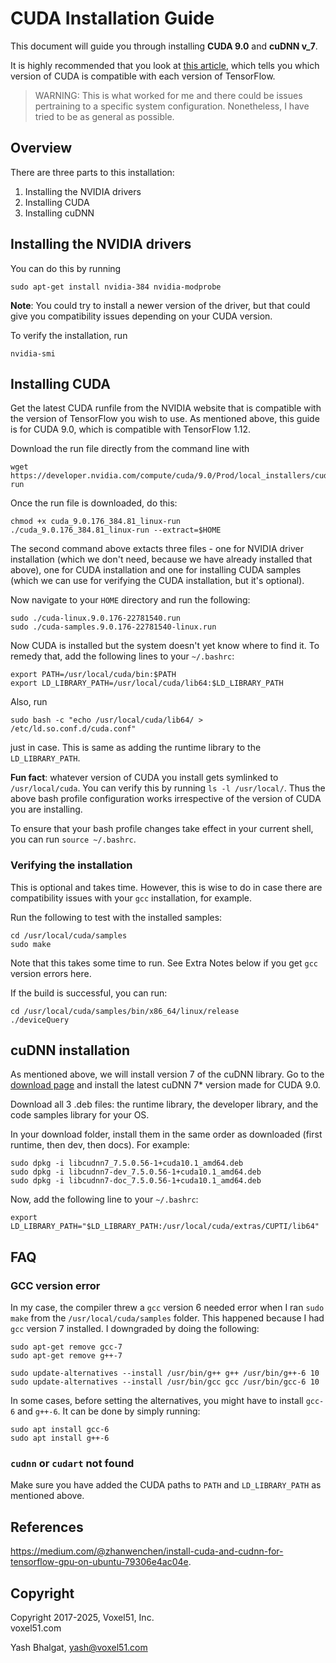 # CUDA Installation Guide

This document will guide you through installing **CUDA 9.0** and **cuDNN v_7**.

It is highly recommended that you look at
[this article](https://www.tensorflow.org/install/source#tested_source_configurations),
which tells you which version of CUDA is compatible with each version of
TensorFlow.

> WARNING: This is what worked for me and there could be issues pertraining to
> a specific system configuration. Nonetheless, I have tried to be as general
> as possible.

## Overview

There are three parts to this installation:

1. Installing the NVIDIA drivers
2. Installing CUDA
3. Installing cuDNN

## Installing the NVIDIA drivers

You can do this by running

```
sudo apt-get install nvidia-384 nvidia-modprobe
```

**Note**: You could try to install a newer version of the driver, but that
could give you compatibility issues depending on your CUDA version.

To verify the installation, run

```
nvidia-smi
```

## Installing CUDA

Get the latest CUDA runfile from the NVIDIA website that is compatible with the
version of TensorFlow you wish to use. As mentioned above, this guide is for
CUDA 9.0, which is compatible with TensorFlow 1.12.

Download the run file directly from the command line with

```
wget https://developer.nvidia.com/compute/cuda/9.0/Prod/local_installers/cuda_9.0.176_384.81_linux-run
```

Once the run file is downloaded, do this:

```
chmod +x cuda_9.0.176_384.81_linux-run
./cuda_9.0.176_384.81_linux-run --extract=$HOME
```

The second command above extacts three files - one for NVIDIA driver
installation (which we don't need, because we have already installed that
above), one for CUDA installation and one for installing CUDA samples (which we
can use for verifying the CUDA installation, but it's optional).

Now navigate to your `HOME` directory and run the following:

```
sudo ./cuda-linux.9.0.176-22781540.run
sudo ./cuda-samples.9.0.176-22781540-linux.run
```

Now CUDA is installed but the system doesn't yet know where to find it. To
remedy that, add the following lines to your `~/.bashrc`:

```
export PATH=/usr/local/cuda/bin:$PATH
export LD_LIBRARY_PATH=/usr/local/cuda/lib64:$LD_LIBRARY_PATH
```

Also, run

```
sudo bash -c "echo /usr/local/cuda/lib64/ > /etc/ld.so.conf.d/cuda.conf"
```

just in case. This is same as adding the runtime library to the
`LD_LIBRARY_PATH`.

**Fun fact**: whatever version of CUDA you install gets symlinked to
`/usr/local/cuda`. You can verify this by running `ls -l /usr/local/`. Thus the
above bash profile configuration works irrespective of the version of CUDA you
are installing.

To ensure that your bash profile changes take effect in your current shell, you
can run `source ~/.bashrc`.

### Verifying the installation

This is optional and takes time. However, this is wise to do in case there are
compatibility issues with your `gcc` installation, for example.

Run the following to test with the installed samples:

```
cd /usr/local/cuda/samples
sudo make
```

Note that this takes some time to run. See Extra Notes below if you get `gcc`
version errors here.

If the build is successful, you can run:

```
cd /usr/local/cuda/samples/bin/x86_64/linux/release
./deviceQuery
```

## cuDNN installation

As mentioned above, we will install version 7 of the cuDNN library. Go to the
[download page](https://developer.nvidia.com/rdp/cudnn-download) and install
the latest cuDNN 7\* version made for CUDA 9.0.

Download all 3 .deb files: the runtime library, the developer library, and the
code samples library for your OS.

In your download folder, install them in the same order as downloaded (first
runtime, then dev, then docs). For example:

```
sudo dpkg -i libcudnn7_7.5.0.56-1+cuda10.1_amd64.deb
sudo dpkg -i libcudnn7-dev_7.5.0.56-1+cuda10.1_amd64.deb
sudo dpkg -i libcudnn7-doc_7.5.0.56-1+cuda10.1_amd64.deb
```

Now, add the following line to your `~/.bashrc`:

```
export LD_LIBRARY_PATH="$LD_LIBRARY_PATH:/usr/local/cuda/extras/CUPTI/lib64"
```

## FAQ

### GCC version error

In my case, the compiler threw a `gcc` version 6 needed error when I ran
`sudo make` from the `/usr/local/cuda/samples` folder. This happened because I
had `gcc` version 7 installed. I downgraded by doing the following:

```
sudo apt-get remove gcc-7
sudo apt-get remove g++-7

sudo update-alternatives --install /usr/bin/g++ g++ /usr/bin/g++-6 10
sudo update-alternatives --install /usr/bin/gcc gcc /usr/bin/gcc-6 10
```

In some cases, before setting the alternatives, you might have to install
`gcc-6` and `g++-6`. It can be done by simply running:

```
sudo apt install gcc-6
sudo apt install g++-6
```

### `cudnn` or `cudart` not found

Make sure you have added the CUDA paths to `PATH` and `LD_LIBRARY_PATH` as
mentioned above.

## References

https://medium.com/@zhanwenchen/install-cuda-and-cudnn-for-tensorflow-gpu-on-ubuntu-79306e4ac04e.

## Copyright

Copyright 2017-2025, Voxel51, Inc.<br> voxel51.com

Yash Bhalgat, yash@voxel51.com
